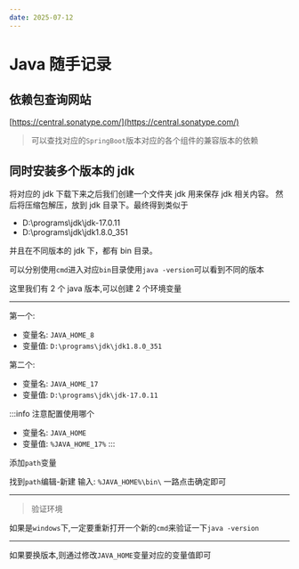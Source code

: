 ```yaml
---
date: 2025-07-12
---
```


# Java 随手记录

## 依赖包查询网站

[https://central.sonatype.com/](https://central.sonatype.com/)

> 可以查找对应的`SpringBoot`版本对应的各个组件的兼容版本的依赖

## 同时安装多个版本的 jdk

将对应的 jdk 下载下来之后我们创建一个文件夹 jdk 用来保存 jdk 相关内容。
然后将压缩包解压，放到 jdk 目录下。最终得到类似于

- D:\programs\jdk\jdk-17.0.11
- D:\programs\jdk\jdk1.8.0_351

并且在不同版本的 jdk 下，都有 bin 目录。

可以分别使用`cmd`进入对应`bin`目录使用`java -version`可以看到不同的版本

这里我们有 2 个 java 版本,可以创建 2 个环境变量

---

第一个:

- 变量名: `JAVA_HOME_8`
- 变量值: `D:\programs\jdk\jdk1.8.0_351`

第二个:

- 变量名: `JAVA_HOME_17`
- 变量值: `D:\programs\jdk\jdk-17.0.11`

:::info 注意配置使用哪个

- 变量名: `JAVA_HOME`
- 变量值: `%JAVA_HOME_17%`
  :::

添加`path`变量

找到`path`编辑-新建
输入: `%JAVA_HOME%\bin\`
一路点击确定即可

---

> 验证环境

如果是`windows`下,一定要重新打开一个新的`cmd`来验证一下`java -version`

---

如果要换版本,则通过修改`JAVA_HOME`变量对应的变量值即可
